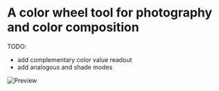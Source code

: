 # A color wheel tool for photography and color composition


TODO:
- add complementary color value readout
- add analogous and shade modes


![Preview](https://i.imgur.com/3SVzP0M.png)
